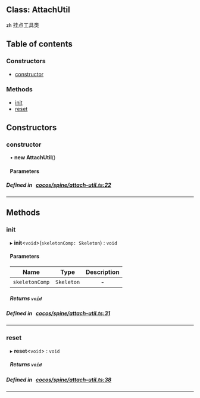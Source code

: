 
## Class: AttachUtil







**`zh`** 挂点工具类


<div class="table-of-content">
<h2>Table of contents</h2>


### Constructors

- [ constructor](#constructor)

### Methods

- [ init](#init)
- [ reset](#reset)
</div>

## Constructors


### constructor
<div style="margin-left: 10px;">

• **new AttachUtil**()

#### Parameters
</div>

##### Defined in &nbsp;   [cocos/spine/attach-util.ts:22](https://github.com/cocos-creator/engine/blob/c7bf6b8a9/cocos/spine/attach-util.ts#L22)&nbsp;


---

<!---->
## Methods

### init
<div style="margin-left: 10px;">

▸   **init**<`void`\>(`skeletonComp: Skeleton`) : `void`




<!---->
<!--    #### Returns `void` -->
<!---->

#### Parameters

| Name | Type | Description |
| :------: | :------: | :------: |
| `skeletonComp` | `Skeleton` | - |



##### Returns `void`




</div>

##### Defined in &nbsp;   [cocos/spine/attach-util.ts:31](https://github.com/cocos-creator/engine/blob/c7bf6b8a9/cocos/spine/attach-util.ts#L31)&nbsp;
___
### reset
<div style="margin-left: 10px;">

▸   **reset**<`void`\> : `void`




<!---->
<!--    #### Returns `void` -->
<!---->


##### Returns `void`




</div>

##### Defined in &nbsp;   [cocos/spine/attach-util.ts:38](https://github.com/cocos-creator/engine/blob/c7bf6b8a9/cocos/spine/attach-util.ts#L38)&nbsp;
___
<!---->



